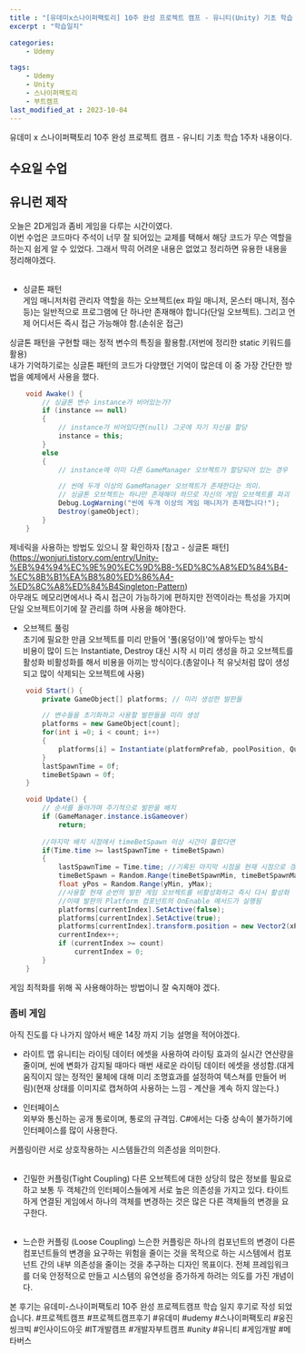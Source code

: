 ```yaml
---
title : "[유데미x스나이퍼팩토리] 10주 완성 프로젝트 캠프 - 유니티(Unity) 기초 학습 1주차"
excerpt : "학습일지"

categories:
    - Udemy

tags:
    - Udemy
    - Unity
    - 스나이퍼팩토리
    - 부트캠프
last_modified_at : 2023-10-04
---
```


유데미 x 스나이퍼팩토리 10주 완성 프로젝트 캠프 - 유니티 기초 학습 1주차 내용이다.<br>

## 수요일 수업 

## 유니런 제작 
오늘은 2D게임과 좀비 게임을 다루는 시간이였다.<br>
이번 수업은 코드마다 주석이 너무 잘 되어있는 교제를 택해서 해당 코드가 무슨 역할을 하는지 쉽게 알 수 있었다. 그래서 딱히 어려운 내용은 없었고 정리하면 유용한 내용을 정리해야겠다.<br>
<br>
- 싱글톤 패턴 <br>
게임 매니저처럼 관리자 역할을 하는 오브젝트(ex 파일 매니저, 몬스터 매니저, 점수 등)는 일반적으로 프로그램에 단 하나만 존재해야 합니다(단일 오브젝트). 그리고 언제 어디서든 즉시 접근 가능해야 함.(손쉬운 접근) <br>

싱글톤 패턴을 구현할 때는 정적 변수의 특징을 활용함.(저번에 정리한 static 키워드를 활용)<br>
내가 기억하기로는 싱글톤 패턴의 코드가 다양했던 기억이 많은데 이 중 가장 간단한 방법을 예제에서 사용을 했다.
```C#
    void Awake() {
        // 싱글톤 변수 instance가 비어있는가?
        if (instance == null)
        {
            // instance가 비어있다면(null) 그곳에 자기 자신을 할당
            instance = this;
        }
        else
        {
            // instance에 이미 다른 GameManager 오브젝트가 할당되어 있는 경우

            // 씬에 두개 이상의 GameManager 오브젝트가 존재한다는 의미.
            // 싱글톤 오브젝트는 하나만 존재해야 하므로 자신의 게임 오브젝트를 파괴
            Debug.LogWarning("씬에 두개 이상의 게임 매니저가 존재합니다!");
            Destroy(gameObject);
        }
    }
```
제네릭을 사용하는 방법도 있으니 잘 확인하자 [참고 - 싱글톤 패턴] (https://wonjuri.tistory.com/entry/Unity-%EB%94%94%EC%9E%90%EC%9D%B8-%ED%8C%A8%ED%84%B4-%EC%8B%B1%EA%B8%80%ED%86%A4-%ED%8C%A8%ED%84%B4Singleton-Pattern)
<br>
아무래도 메모리면에서나 즉시 접근이 가능하기에 편하지만 전역이라는 특성을 가지며 단일 오브젝트이기에 잘 관리를 하며 사용을 해야한다.<br>

- 오브젝트 풀링 
<br>초기에 필요한 만큼 오브젝트를 미리 만들어 '풀(웅덩이)'에 쌓아두는 방식<br>
비용이 많이 드는 Instantiate, Destroy 대신 시작 시 미리 생성을 하고 오브젝트를 활성화 비활성화를 해서 비용을 아끼는 방식이다.(총알이나 적 유닛처럼 많이 생성되고 많이 삭제되는 오브젝트에 사용)

```C#
    void Start() {
        private GameObject[] platforms; // 미리 생성한 발판들

        // 변수들을 초기화하고 사용할 발판들을 미리 생성
        platforms = new GameObject[count];
        for(int i =0; i < count; i++)
        {
            platforms[i] = Instantiate(platformPrefab, poolPosition, Quaternion.identity);
        }
        lastSpawnTime = 0f;
        timeBetSpawn = 0f;
    }

    void Update() {
        // 순서를 돌아가며 주기적으로 발판을 배치
        if (GameManager.instance.isGameover)
            return;
            
        //마지막 배치 시점에서 timeBetSpawn 이상 시간이 흘렀다면
        if(Time.time >= lastSpawnTime + timeBetSpawn)
        {
            lastSpawnTime = Time.time; //기록된 마지막 시점을 현재 시점으로 갱신
            timeBetSpawn = Random.Range(timeBetSpawnMin, timeBetSpawnMax); 
            float yPos = Random.Range(yMin, yMax);
            //사용할 현재 순번의 발판 게임 오브젝트를 비활성화하고 즉시 다시 활성화
            //이때 발판의 Platform 컴포넌트의 OnEnable 메서드가 실행됨
            platforms[currentIndex].SetActive(false);
            platforms[currentIndex].SetActive(true);
            platforms[currentIndex].transform.position = new Vector2(xPos, yPos);
            currentIndex++;
            if (currentIndex >= count)
                currentIndex = 0;
        }
    }
```
게임 최적화를 위해 꼭 사용해야하는 방법이니 잘 숙지해야 겠다.<br>

### 좀비 게임 
아직 진도를 다 나가지 않아서 배운 14장 까지 기능 설명을 적어야겠다.<br>

- 라이트 맵
유니티는 라이팅 데이터 에셋을 사용하여 라이팅 효과의 실시간 연산량을 줄이며, 씬에 변화가 감지될 때마다 매번 새로운 라이팅 데이터 에셋을 생성함.(대게 움직이지 않는 정적인 물체에 대해 미리 조명효과를 설정하여 텍스쳐를 만들어 버림)(현재 상태를 이미지로 캡쳐하여 사용하는 느낌 - 계산을 계속 하지 않는다.)<br>






- 인터페이스
<br> 외부와 통신하는 공개 통로이며, 통로의 규격임.
C#에서는 다중 상속이 불가하기에 인터페이스를 많이 사용한다.<br>

커플링이란 서로 상호작용하는 시스템들간의 의존성을 의미한다.<br><br>

- 긴밀한  커플링(Tight Coupling) 다른 오브젝트에 대한 상당히 많은 정보를 필요로 하고 보통 두 객체간의 인터페이스들에게 서로 높은 의존성을 가지고 있다. 타이트하게 연결된 게임에서 하나의 객체를 변경하는 것은 많은 다른 객체들의 변경을 요구한다. <br> <BR>

- 느슨한 커플링 (Loose Coupling)
느슨한 커플링은 하나의 컴포넌트의 변경이 다른 컴포넌트들의 변경을 요구하는 위험을 줄이는 것을 목적으로 하는 시스템에서 컴포넌트 간의 내부 의존성을 줄이는 것을 추구하는 디자인 목표이다. 전체 프레임워크를 더욱 안정적으로 만들고 시스템의 유연성을 증가하게 하려는 의도를 가진 개념이다.<br>



본 후기는 유데미-스나이퍼팩토리 10주 완성 프로젝트캠프 학습 일지 후기로 작성 되었습니다.
#프로젝트캠프 #프로젝트캠프후기 #유데미 #udemy #스나이퍼팩토리 #웅진씽크빅 #인사이드아웃 #IT개발캠프 #개발자부트캠프 #unity #유니티 #게임개발 #메타버스 